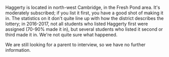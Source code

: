 Haggerty is located in north-west Cambridge, in the Fresh Pond area. It's moderately subscribed; if you list it first, you have a good shot of making it in. The statistics on it don't quite line up with how the district describes the lottery; in 2016-2017, not all students who listed Haggerty first were assigned (70-90% made it in), but several students who listed it second or third made it in. We're not quite sure what happened. 

We are still looking for a parent to interview, so we have no further information.
